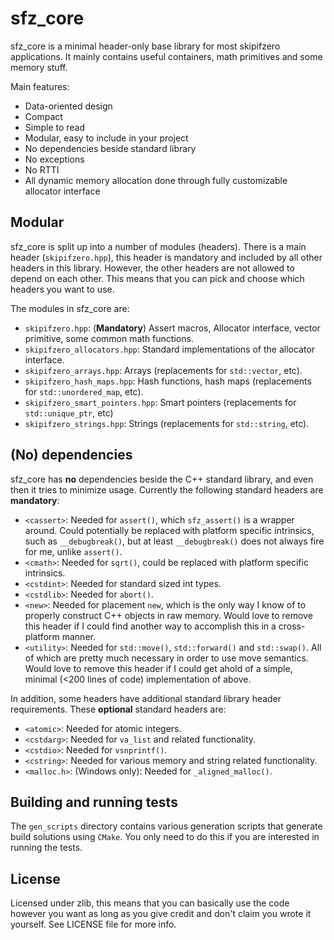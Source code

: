 # sfz_core

sfz_core is a minimal header-only base library for most skipifzero applications. It mainly contains useful containers, math primitives and some memory stuff.

Main features:

* Data-oriented design
* Compact
* Simple to read
* Modular, easy to include in your project
* No dependencies beside standard library
* No exceptions
* No RTTI
* All dynamic memory allocation done through fully customizable allocator interface

## Modular

sfz_core is split up into a number of modules (headers). There is a main header (`skipifzero.hpp`), this header is mandatory and included by all other headers in this library. However, the other headers are not allowed to depend on each other. This means that you can pick and choose which headers you want to use.

The modules in sfz_core are:

* `skipifzero.hpp`: (__Mandatory__) Assert macros, Allocator interface, vector primitive, some common math functions.
* `skipifzero_allocators.hpp`: Standard implementations of the allocator interface.
* `skipifzero_arrays.hpp`: Arrays (replacements for `std::vector`, etc).
* `skipifzero_hash_maps.hpp`: Hash functions, hash maps (replacements for `std::unordered_map`, etc).
* `skipifzero_smart_pointers.hpp`: Smart pointers (replacements for `std::unique_ptr`, etc)
* `skipifzero_strings.hpp`: Strings (replacements for `std::string`, etc).

## (No) dependencies

sfz_core has __no__ dependencies beside the C++ standard library, and even then it tries to minimize usage. Currently the following standard headers are __mandatory__:

* `<cassert>`: Needed for `assert()`, which `sfz_assert()` is a wrapper around. Could potentially be replaced with platform specific intrinsics, such as `__debugbreak()`, but at least `__debugbreak()` does not always fire for me, unlike `assert()`.
* `<cmath>`: Needed for `sqrt()`, could be replaced with platform specific intrinsics.
* `<cstdint>`: Needed for standard sized int types.
* `<cstdlib>`: Needed for `abort()`.
* `<new>`: Needed for placement `new`, which is the only way I know of to properly construct C++ objects in raw memory. Would love to remove this header if I could find another way to accomplish this in a cross-platform manner.
* `<utility>`: Needed for `std::move()`, `std::forward()` and `std::swap()`. All of which are pretty much necessary in order to use move semantics. Would love to remove this header if I could get ahold of a simple, minimal (<200 lines of code) implementation of above.

In addition, some headers have additional standard library header requirements. These __optional__ standard headers are:

* `<atomic>`: Needed for atomic integers.
* `<cstdarg>`: Needed for `va_list` and related functionality.
* `<cstdio>`: Needed for `vsnprintf()`.
* `<cstring>`: Needed for various memory and string related functionality.
* `<malloc.h>`: (Windows only): Needed for `_aligned_malloc()`.

## Building and running tests

The `gen_scripts` directory contains various generation scripts that generate build solutions using `CMake`. You only need to do this if you are interested in running the tests.

## License

Licensed under zlib, this means that you can basically use the code however you want as long as you give credit and don't claim you wrote it yourself. See LICENSE file for more info.

